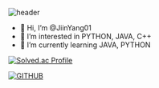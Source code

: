 ![header](https://capsule-render.vercel.app/api?type=waving&color=timeGradient&text=Welcome%20to%20JiinYang01%20GitHub%20👋&animation=twinkling&fontSize=20&fontAlignY=20&fontAlign=70&height=250)

- 👋 Hi, I’m @JiinYang01
- 👀 I’m interested in PYTHON, JAVA, C++
- 🌱 I’m currently learning JAVA, PYTHON


[![Solved.ac Profile](http://mazassumnida.wtf/api/v2/generate_badge?boj=wldls1203)](https://solved.ac/wldls1203/)

[![GITHUB](https://hits.seeyoufarm.com/api/count/incr/badge.svg?url=https%3A%2F%2Fgithub.com%2FJiinYang01&count_bg=%23F29494&title_bg=%232F2E2E&icon=github.svg&icon_color=%23FFFFFF&title=GITHUB&edge_flat=false)](https://github.com/JiinYang01)

<!---
JiinYang01/JiinYang01 is a ✨ special ✨ repository because its `README.md` (this file) appears on your GitHub profile.
You can click the Preview link to take a look at your changes.
--->

